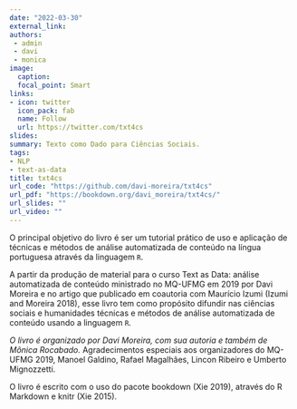 ```yaml
---
date: "2022-03-30"
external_link:
authors: 
 - admin
 - davi
 - monica
image:
  caption: 
  focal_point: Smart
links:
- icon: twitter
  icon_pack: fab
  name: Follow
  url: https://twitter.com/txt4cs
slides:
summary: Texto como Dado para Ciências Sociais.
tags:
- NLP
- text-as-data
title: txt4cs
url_code: "https://github.com/davi-moreira/txt4cs"
url_pdf: "https://bookdown.org/davi_moreira/txt4cs/"
url_slides: ""
url_video: ""
---
```


O principal objetivo do livro é ser um tutorial prático de uso e aplicação de técnicas e métodos de análise automatizada de conteúdo na língua portuguesa através da linguagem `R`.

A partir da produção de material para o curso Text as Data: análise automatizada de conteúdo ministrado no MQ-UFMG em 2019 por Davi Moreira e no artigo que publicado em coautoria com Maurício Izumi (Izumi and Moreira 2018), esse livro tem como propósito difundir nas ciências sociais e humanidades técnicas e métodos de análise automatizada de conteúdo usando a linguagem `R`.

*O livro é organizado por Davi Moreira, com sua autoria e também de Mônica Rocabado.*
Agradecimentos especiais aos organizadores do MQ-UFMG 2019, Manoel Galdino, Rafael Magalhães, Lincon Ribeiro e Umberto Mignozzetti.

O livro é escrito com o uso do pacote bookdown (Xie 2019), através do R Markdown e knitr (Xie 2015).
